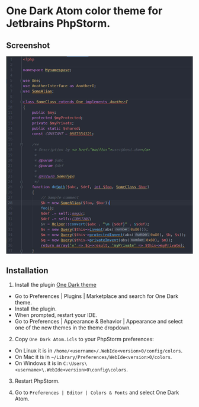 # One Dark Atom color theme for Jetbrains PhpStorm.

Screenshot
---------
![](images/phpstorm-one-dark.jpg)


Installation
---------

1. Install the plugin [One Dark theme](https://one-dark.gitbook.io/jetbrains/the-basics/installation)
  - Go to Preferences | Plugins | Marketplace and search for One Dark theme.
  - Install the plugin.
  - When prompted, restart your IDE.
  - Go to Preferences | Appearance & Behavior | Appearance and select one of the new themes in the theme dropdown.

2.  Copy `One Dark Atom.icls` to your PhpStorm preferences:
  - On Linux it is in  `/home/<username>/.WebIde<version>0/config/colors`.
  - On Mac it is in `~/Library/Preferences/WebIde<version>0/colors`.
  - On Windows it is in `C:\Users\<username>\.WebIde<version>0\config\colors`.

3. Restart PhpStorm.

4. Go to `Preferences | Editor | Colors & Fonts` and select One Dark Atom.
